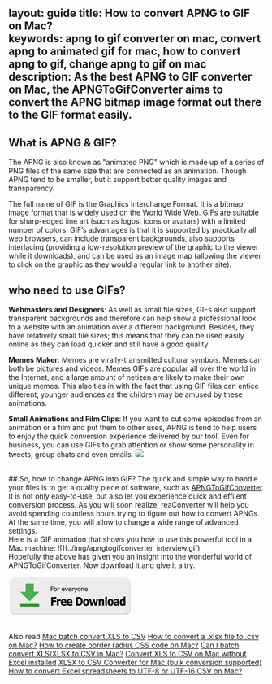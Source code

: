 layout: guide
title: How to convert APNG to GIF on Mac?  
keywords: apng to gif converter on mac, convert apng to animated gif for mac, how to convert apng to gif, change apng to gif on mac
description: As the best APNG to GIF converter on Mac, the APNGToGifConverter aims to convert the APNG bitmap image format out there to the GIF format easily.
---

## What is APNG & GIF?
The APNG is also known as "animated PNG" which is made up of a series of PNG files of the same size that are connected as an animation. Though APNG tend to be smaller, but it support better quality images and transparency.

The full name of GIF is the Graphics Interchange Format. It is a bitmap image format that is widely used on the World Wide Web. GIFs are suitable for sharp-edged line art (such as logos, icons or avatars) with a limited number of colors. GIF’s advantages is that it is supported by practically all web browsers, can include transparent backgrounds, also supports interlacing (providing a low-resolution preview of the graphic to the viewer while it downloads), and can be used as an image map (allowing the viewer to click on the graphic as they would a regular link to another site).
<br>
## who need to use GIFs?
**Webmasters and Designers**: As well as small file sizes, GIFs also support transparent backgrounds and therefore can help show a professional look to a website with an animation over a different background. Besides, they have relatively small file sizes; this means that they can be used easily online as they can load quicker and still have a good quality.

**Memes Maker**: Memes are virally-transmitted cultural symbols. Memes can both be pictures and videos. Memes GIFs are popular all over the world in the Internet, and a large amount of netizen are likely to make their own unique memes. This also ties in with the fact that using GIF files can entice different, younger audiences as the children may be amused by these animations.

**Small Animations and Film Clips**: If you want to cut some episodes from an animation or a film and put them to other uses, APNG is tend to help users to enjoy the quick conversion experience delivered by our tool. Even for business, you can use GIFs to grab attention or show some personality in tweets, group chats and even emails.
![](../img/apngtogifconverter_memes.gif)

<br>
## So, how to change APNG into GIF?
The quick and simple way to handle your files is to get a quality piece of software, such as <a href="https://gmagon.com/products/store/apngtogifconverter/" target="_blank" rel="nofollow me noopener noreferrer" >APNGToGifConverter</a>. It is not only easy-to-use, but also let you experience quick and effiient conversion process.  As you will soon realize, reaConverter will help you avoid spending countless hours trying to figure out how to convert APNGs. At the same time, you will allow to change a wide range of advanced settings.

<br>
Here is a GIF animation that shows you how to use this powerful tool in a Mac machine: 
 ![](../img/apngtogifconverter_interview.gif)

<br>
Hopefully the above has given you an insight into the wonderful world of APNGToGifConverter. Now download it and give it a try.

<a href="../products/store/apngtogifconverter/download.html" target="_blank" rel="nofollow me noopener noreferrer" > <img src="../../asset/images/free-download.png"> </a>

<br>
Also read
<a href="https://gmagon.com/guide/mac-batch-convert-xls-to-csv.html" target="_blank" rel="nofollow me noopener noreferrer" >Mac batch convert XLS to CSV</a>
<a href="https://gmagon.com/guide/how-to-convert-a-xlsx-file-to-csv-on-mac.html" target="_blank" rel="nofollow me noopener noreferrer" >How to convert a .xlsx file to .csv on Mac?</a>
<a href="https://gmagon.com/guide/create-border-radius-css-mac.html" target="_blank" rel="nofollow me noopener noreferrer" >How to create border radius CSS code on Mac?</a>
<a href="https://gmagon.com/guide/can-i-batch-convert-xls-to-csv-mac.html" target="_blank" rel="nofollow me noopener noreferrer" >Can I batch convert XLS/XLSX to CSV in Mac?</a>
<a href="https://gmagon.com/guide/convert-xls-on-mac-without-excel.html" target="_blank" rel="nofollow me noopener noreferrer" >Convert XLS to CSV on Mac without Excel installed</a>
<a href="https://gmagon.com/guide/xlsx-to-csv-converter-for-max.html" target="_blank" rel="nofollow me noopener noreferrer" >XLSX to CSV Converter for Mac (bulk conversion supported)</a>
<a href="https://gmagon.com/guide/how-to-convert-excel-to-utf-8-or-16-csv-mac.html" target="_blank" rel="nofollow me noopener noreferrer" >How to convert Excel spreadsheets to UTF-8 or UTF-16 CSV on Mac?</a>